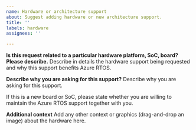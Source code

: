 ```yaml
---
name: Hardware or architecture support
about: Suggest adding hardware or new architecture support.
title: ''
labels: hardware
assignees: ''

---
```


**Is this request related to a particular hardware platform, SoC, board? Please describe.**
Describe in details the hardware support being requested and why this support benefits Azure RTOS.

**Describe why you are asking for this support?**
Describe why you are asking for this support.

If this is a new board or SoC, please state whether you are willing to maintain the Azure RTOS support together with you.

**Additional context**
Add any other context or graphics (drag-and-drop an image) about the hardware here.
